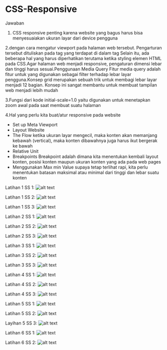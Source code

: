 # CSS-Responsive

Jawaban 


1. CSS responsive penting karena website yang bagus harus bisa menyesuaiakan ukuran layar dari device pengguna

2.dengan cara mengatur viewport pada halaman web tersebut. Pengarturan tersebut dituliskan pada tag <meta> yang terdapat di dalam tag <head>
  Selain itu, ada beberapa hal yang harus diperhatikan terutama ketika styling elemen HTML pada CSS.Agar halaman web menjadi responsive, pengaturan dimensi lebar dan tinggi harus sesuai.Penggunaan Media Query Fitur media query adalah fitur untuk yang digunakan sebagai filter terhadap lebar layar pengguna.Konsep grid merupakan sebuah trik untuk membagi lebar layar menjadi 12 bagian. Konsep ini sangat membantu untuk membuat tampilan web menjadi lebih mudah

3.Fungsi dari kode initial-scale=1.0 yaitu digunakan untuk menetapkan zoom awal pada saat membuat suatu halaman

4.Hal yang perlu kita buat/atur responsive pada website
  - Set up Meta Viewport
  - Layout Website
  - The Flow
  ketika ukuran layar mengecil, maka konten akan memanjang kebawah (vertical), maka konten dibawahnya juga harus ikut bergerak ke bawah
  - Relative Unit
  - Breakpoints
   Breakpoint adalah dimana kita menentukan kembali layout konten, posisi konten maupun ukuran konten yang ada pada web pages
  - Menggunakan Max min Value
   supaya tetap terlihat rapi, kita perlu menentukan batasan maksimal atau minimal dari tinggi dan lebar suatu konten
  
  



  
  
  
  
  
  
  
Latihan 1 SS 1:
![alt text](https://github.com/Dhimas46/CSS-Responsive/blob/master/SS%20Latihan%201/1.JPG)

Latihan 1 SS 2:
![alt text](https://github.com/Dhimas46/CSS-Responsive/blob/master/SS%20Latihan%201/2.JPG)

Latihan 1 SS 3:
![alt text](https://github.com/Dhimas46/CSS-Responsive/blob/master/SS%20Latihan%201/3.JPG)

Latihan 2 SS 1:
![alt text](https://github.com/Dhimas46/CSS-Responsive/blob/master/SS%20Latihan%202/1.JPG)

Latihan 2 SS 2:
![alt text](https://github.com/Dhimas46/CSS-Responsive/blob/master/SS%20Latihan%202/2.JPG)

Latihan 2 SS 3:
![alt text](https://github.com/Dhimas46/CSS-Responsive/blob/master/SS%20Latihan%202/3.JPG)

Latihan 3 SS 1:
![alt text](https://github.com/Dhimas46/CSS-Responsive/blob/master/SS%20Latihan%203/1.JPG)

Latihan 3 SS 2:
![alt text](https://github.com/Dhimas46/CSS-Responsive/blob/master/SS%20Latihan%203/2.JPG)

Latihan 3 SS 3:
![alt text](https://github.com/Dhimas46/CSS-Responsive/blob/master/SS%20Latihan%203/3.JPG)

Latihan 4 SS 1:
![alt text](https://github.com/Dhimas46/CSS-Responsive/blob/master/SS%20Latihan%204/1.JPG)

Latihan 4 SS 2:
![alt text](https://github.com/Dhimas46/CSS-Responsive/blob/master/SS%20Latihan%204/2.JPG)

Latihan 4 SS 3:
![alt text](https://github.com/Dhimas46/CSS-Responsive/blob/master/SS%20Latihan%204/3.JPG)

Latihan 5 SS 1:
![alt text](https://github.com/Dhimas46/CSS-Responsive/blob/master/SS%20Latihan%205/1.JPG)

Latihan 5 SS 2:
![alt text](https://github.com/Dhimas46/CSS-Responsive/blob/master/SS%20Latihan%205/2.JPG)

Layihan 5 SS 3:
![alt text](https://github.com/Dhimas46/CSS-Responsive/blob/master/SS%20Latihan%205/3.JPG)

Latihan 6 SS 1:
![alt text](https://github.com/Dhimas46/CSS-Responsive/blob/master/SS%20Latihan%206/1.JPG)

Latihan 6 SS 2:
![alt text](https://github.com/Dhimas46/CSS-Responsive/blob/master/SS%20Latihan%206/3.JPG)
